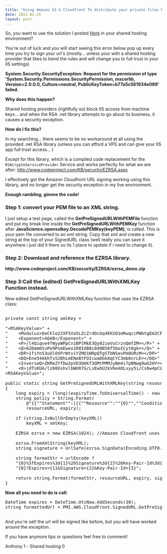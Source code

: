 ```yaml
---
title: "Using Amazon S3 & Cloudfront To distribute your private files Part 2 - Shared hosting"
date: 2011-01-25
layout: post
---
```

So, you want to use the solution I posted <a href="http://anthonyvscode.com/2011/01/11/using-amazon-s3-cloudfront-to-distribute-your-private-files/">Here</a> in your shared hosting environment?

You're out of luck and you will start seeing this error below pop up every time you try to sign your url's (mostly... unless your with a shared hosting provider that likes to bend the rules and will change you to full trust in your IIS settings)

<strong>System.Security.SecurityException: Request for the permission of type 'System.Security.Permissions.SecurityPermission, mscorlib, Version=2.0.0.0, Culture=neutral, PublicKeyToken=b77a5c561934e089' failed.</strong>

<strong>Why does this happen?</strong>

Shared hosting providers (rightfully so) block IIS access from machine keys... and when the RSA .net library attempts to go about its business, it causes a security exception.

<strong>How do I fix this?</strong>

In my searching... there seems to be no workaround at all using the provided .net RSA library (unless you can afford a VPS and can give your IIS app full trust access... )

Except for this library, which is a compiled code replacement for the <code>RSACryptoServiceProvider</code> Service and works perfectly for what we are after: <a href="http://www.codeproject.com/KB/security/EZRSA.aspx">http://www.codeproject.com/KB/security/EZRSA.aspx</a>

I effectively got the Amazon Cloudfront URL signing working using this library, and no longer get the security exception in my live environment.

<strong>Enough rambling, gimme the code!</strong>
<h3>Step 1: convert your PEM file to an XML string.</h3>
I just setup a test page, called the<strong> GetPreSignedURLWithPEMFile </strong>function and put my break line inside the <strong>GetPreSignedURLWithPEMKey </strong>function after <strong>JavaScience.opensslkey.DecodePEMKey(keyPEM)</strong>; is called. This is your pem file converted to an xml string. Copy that xml and create a new string at the top of your SignedURL class (well really you can save it anywhere i just did it there so its 1 place to update if i need to change it).
<h3>Step 2: Download and reference the EZRSA library.</h3>
<strong>http://www.codeproject.com/KB/security/EZRSA/ezrsa_demo.zip</strong>
<h3>Step 3:Call the (edited) GetPreSignedURLWithXMLKey Function instead.</h3>
New edited GetPreSignedURLWithXMLKey function that uses the EZRSA class:

<pre class="prettyprint">

private const string xmlKey =

"&lt;RSAKeyValue&gt;" +
"    &lt;Modulus&gt;6eChle22XFSVa5LZcZrdOcGq4EKSO1mRwqccPWbtgEm2CFf8oXdkFkVO+dDryMZyYB+xACFbq0/ZD2uByLQAKw==&lt;/Modulus&gt;" +
"    &lt;Exponent&gt;AQAB&lt;/Exponent&gt;" +
"    &lt;P&gt;/l4Qiqve4fWyyWPpCn1BPlMkE3Qy02ieVuCrznQmfZM=&lt;/P&gt;" +
"    &lt;Q&gt;62DmmOSvPe9PsmEweo1R8IdB8c8d0B58f5boICyt0gk=&lt;/Q&gt;" +
"    &lt;DP&gt;1fiYn53uUlOVPrWtviYZMO1NRpQTgSTbNSevPm8URcM=&lt;/DP&gt;" +
"    &lt;DQ&gt;Ene54AkhTsS2BhLmENeBtFOIcwaDGk8qCYC3mb6nrLE=&lt;/DQ&gt;" +
"    &lt;InverseQ&gt;ZKMeZYfDw2pVD3bKKf3GMtPMMJyBm4i7pBNwg9wU2HY=&lt;/InverseQ&gt;" +
"    &lt;D&gt;jdTsKUA/lz60XshvlbWU87G/LsEwbU2kV6eAOLxyy5i/CsDw4pCUCku8SfvvEumDyVUQETGCenKrX+ocE9JUAQ==&lt;/D&gt;" +
&lt;RSAKeyValue&gt;";

public static string GetPreSignedURLWithXMLKey(string resourceURL, DateTime expiryTime, string keyXML, string keypairId, bool urlEncode)
{
    long expiry = (long)(expiryTime.ToUniversalTime() - new DateTime(1970, 1, 1)).TotalSeconds;
    string policy = String.Format(
        @"&#123;&#123;""Statement"":[&#123;&#123;""Resource"":""&#123;0&#125;"",""Condition"":&#123;&#123;""DateLessThan"":&#123;&#123;""AWS:EpochTime"":&#123;1&#125;&#125;&#125;&#125;&#125;&#125;&#125;]&#125;&#125;",
        resourceURL, expiry);

    if (string.IsNullOrEmpty(keyXML))
        keyXML = xmlKey;

    EZRSA ezrsa = new EZRSA(1024); //Amazon Cloudfront uses 1024 bit encrypted keys

    ezrsa.FromXmlString(keyXML);
    string signature = UrlSafe(ezrsa.SignData(Encoding.UTF8.GetBytes(policy), new SHA1CryptoServiceProvider()));

    string formatStr = urlEncode ?
    "{0}%3fExpires%3d{1}%26Signature%3d{2}%26Key-Pair-Id%3d{3}" :
    "{0}?Expires={1}&Signature={2}&Key-Pair-Id={3}";

    return string.Format(formatStr, resourceURL, expiry, signature, keypairId);
}
</pre>

<strong>Now all you need to do is call:</strong>

<pre class="prettyprint">
DateTime expires = DateTime.UtcNow.AddSeconds(30);
string formattedUrl = PMI.AWS.CloudFront.SignedURL.GetPreSignedURLWithXMLKey(cloudfrontUrl, expires, string.Empty, "KeyID", false);

</pre>

And you're set! the url will be signed like before, but you will have worked around the exception.

If you have anymore tips or questions feel free to comment!

Anthony 1 - Shared hosting 0